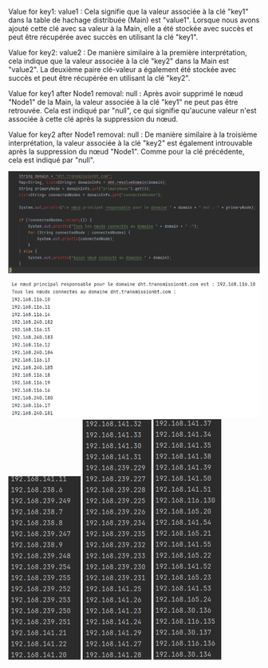 Value for key1: value1 : Cela signifie que la valeur associée à la clé "key1" dans la table de hachage distribuée (Main) est "value1". Lorsque nous avons ajouté cette clé avec sa valeur à la Main, elle a été stockée avec succès et peut être récupérée avec succès en utilisant la clé "key1".

Value for key2: value2 : De manière similaire à la première interprétation, cela indique que la valeur associée à la clé "key2" dans la Main est "value2". La deuxième paire clé-valeur a également été stockée avec succès et peut être récupérée en utilisant la clé "key2".

Value for key1 after Node1 removal: null : Après avoir supprimé le nœud "Node1" de la Main, la valeur associée à la clé "key1" ne peut pas être retrouvée. Cela est indiqué par "null", ce qui signifie qu'aucune valeur n'est associée à cette clé après la suppression du nœud.

Value for key2 after Node1 removal: null : De manière similaire à la troisième interprétation, la valeur associée à la clé "key2" est également introuvable après la suppression du nœud "Node1". Comme pour la clé précédente, cela est indiqué par "null".

![img_4.png](img_4.png)

![img.png](img.png)
![img_1.png](img_1.png)
![img_2.png](img_2.png)
![img_3.png](img_3.png)